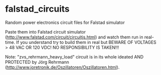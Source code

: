 # falstad_circuits
Random power electronics circuit files for Falstad simulator

Paste them into Falstad circuit simulator (http://www.falstad.com/circuit/circuitjs.html) and watch them run in real-time. If you understand try to build them in real but BEWARE OF VOLTAGES > 48 VAC OR 120 VDC! NO RESPONSIBILITY IS TAKEN!!!

Note: "zvs_rehrmann_heavy_load" circuit is in its whole ideated AND PROTECTED by Jörg Rehrmann (http://www.joretronik.de/Oszillatoren/Oszillatoren.html).
